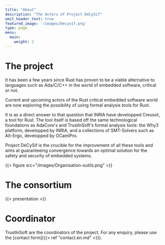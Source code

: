 ```yaml
---
title: "About"
description: "The Actors of Project DéCySif"
omit_header_text: true
featured_image: '/images/Decysif.png'
type: page
menu:
  main:
    weight: 2
---
```


# The project

It has been a few years since Rust has proven to be a viable alternative to
languages such as Ada/C/C++ in the world of embedded software, critical or not.

Current and upcoming actors of the Rust critical embedded software world are
now exploring the possibility of using formal analysis tools for Rust.

It is as a direct answer to that question that INRIA have developped Creusot, a
tool for Rust. The tool itself is based off the same technological foundations
as AdaCore's and TrustInSoft's formal analysis tools: the Why3 platform,
developped by INRIA, and a collections of SMT-Solvers such as Alt-Ergo,
developped by OCamlPro.

Project DéCySif is the crucible for the improvement of all these tools and aims
at guaranteeing convergence towards an optimal solution for the safety and
security of embedded systems. 

{{< figure src="/images/Organisation-outils.png" >}}

# The consortium

{{< presentation >}}

# Coordinator

TrustInSoft are the coordinators of the project. For any enquiry, please use the [contact form]({{< ref "contact.en.md" >}}).

